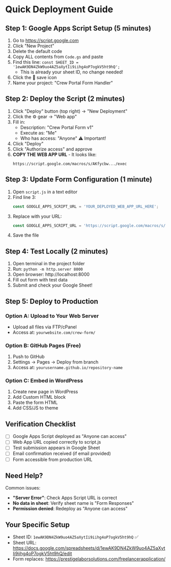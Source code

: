 # Quick Deployment Guide

## Step 1: Google Apps Script Setup (5 minutes)

1. Go to https://script.google.com
2. Click "New Project"
3. Delete the default code
4. Copy ALL contents from `Code.gs` and paste
5. Find this line: `const SHEET_ID = '1ewAK9DN4ZkW9uo4AZ5aXytIi9iihg4oP7ogkV5ht9hQ';`
   - This is already your sheet ID, no change needed!
6. Click the 💾 save icon
7. Name your project: "Crew Portal Form Handler"

## Step 2: Deploy the Script (2 minutes)

1. Click "Deploy" button (top right) → "New Deployment"
2. Click the ⚙️ gear → "Web app"
3. Fill in:
   - Description: "Crew Portal Form v1"
   - Execute as: "Me"
   - Who has access: "Anyone" ⚠️ Important!
4. Click "Deploy"
5. Click "Authorize access" and approve
6. **COPY THE WEB APP URL** - It looks like:
   ```
   https://script.google.com/macros/s/AKfycbw.../exec
   ```

## Step 3: Update Form Configuration (1 minute)

1. Open `script.js` in a text editor
2. Find line 3:
   ```javascript
   const GOOGLE_APPS_SCRIPT_URL = 'YOUR_DEPLOYED_WEB_APP_URL_HERE';
   ```
3. Replace with your URL:
   ```javascript
   const GOOGLE_APPS_SCRIPT_URL = 'https://script.google.com/macros/s/AKfycbw.../exec';
   ```
4. Save the file

## Step 4: Test Locally (2 minutes)

1. Open terminal in the project folder
2. Run: `python -m http.server 8000`
3. Open browser: http://localhost:8000
4. Fill out form with test data
5. Submit and check your Google Sheet!

## Step 5: Deploy to Production

### Option A: Upload to Your Web Server
- Upload all files via FTP/cPanel
- Access at: `yourwebsite.com/crew-form/`

### Option B: GitHub Pages (Free)
1. Push to GitHub
2. Settings → Pages → Deploy from branch
3. Access at: `yourusername.github.io/repository-name`

### Option C: Embed in WordPress
1. Create new page in WordPress
2. Add Custom HTML block
3. Paste the form HTML
4. Add CSS/JS to theme

## Verification Checklist

- [ ] Google Apps Script deployed as "Anyone can access"
- [ ] Web App URL copied correctly to script.js
- [ ] Test submission appears in Google Sheet
- [ ] Email confirmation received (if email provided)
- [ ] Form accessible from production URL

## Need Help?

Common issues:
- **"Server Error"**: Check Apps Script URL is correct
- **No data in sheet**: Verify sheet name is "Form Responses"
- **Permission denied**: Redeploy as "Anyone can access"

## Your Specific Setup

- Sheet ID: `1ewAK9DN4ZkW9uo4AZ5aXytIi9iihg4oP7ogkV5ht9hQ` ✅
- Sheet URL: https://docs.google.com/spreadsheets/d/1ewAK9DN4ZkW9uo4AZ5aXytIi9iihg4oP7ogkV5ht9hQ/edit
- Form replaces: https://prestigelaborsolutions.com/freelancerapplication/